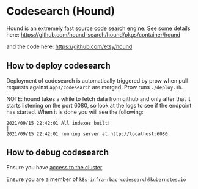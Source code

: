 # Codesearch (Hound)

Hound is an extremely fast source code search engine. See some details here:
https://github.com/hound-search/hound/pkgs/container/hound

and the code here:
https://github.com/etsy/hound


## How to deploy codesearch

Deployment of codesearch is automatically triggered by prow when pull requests against `apps/codesearch` are merged.
Prow runs `./deploy.sh`. 

NOTE: hound takes a while to fetch data from github and only after that it starts listening on
the port 6080, so look at the logs to see if the endpoint has started. When it is done you will
see the following:

```
2021/09/15 22:42:01 All indexes built!                                                                                                                               │
2021/09/15 22:42:01 running server at http://localhost:6080
```

## How to debug codesearch 

Ensure you have [access to the cluster]

Ensure you are a member of `k8s-infra-rbac-codesearch@kubernetes.io`

[access to the cluster]: https://github.com/kubernetes/k8s.io/blob/main/running-in-community-clusters.md#access-the-cluster
